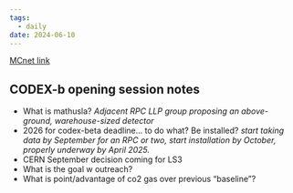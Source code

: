 ```yaml
---
tags:
  - daily
date: 2024-06-10
---
```

[MCnet link](https://indico.cern.ch/event/1374994/overview)

## CODEX-b opening session notes
- What is mathusla? *Adjacent RPC LLP group proposing an above-ground, warehouse-sized detector*
- 2026 for codex-beta deadline… to do what? Be installed? *start taking data by September for an RPC or two, start installation by October, properly underway by April 2025.* 
- CERN September decision coming for LS3
- What is the goal w outreach?
- What is point/advantage of co2 gas over previous “baseline”?